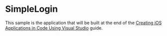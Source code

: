 SimpleLogin
==========

This sample is the application that will be built at the end of the [Creating iOS Applications in Code Using Visual Studio](http://developer.xamarin.com/guides/ios/application_fundamentals/ios_code_only/) guide.




